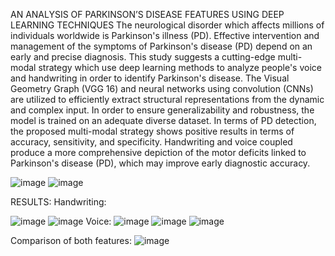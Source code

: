 AN ANALYSIS OF PARKINSON’S DISEASE FEATURES USING DEEP LEARNING TECHNIQUES
The neurological disorder which affects millions of individuals worldwide is Parkinson's illness (PD). Effective intervention and management of the symptoms of Parkinson's disease (PD) depend on an early and precise diagnosis. This study suggests a cutting-edge multi-modal strategy which use deep learning methods to analyze people's voice and handwriting in order to identify Parkinson's disease.
The Visual Geometry Graph (VGG 16) and neural networks using convolution (CNNs) are utilized to efficiently extract structural representations from the dynamic and complex input. In order to ensure generalizability and robustness, the model is trained on an adequate diverse dataset. In terms of PD detection, the proposed multi-modal strategy shows positive results in terms of accuracy, sensitivity, and specificity. Handwriting and voice coupled produce a more comprehensive depiction of the motor deficits linked to Parkinson's disease (PD), which may improve early diagnostic accuracy.

![image](https://github.com/ArkarHema/Parkinson-disease-detection-using-hand-voice-xai/assets/118619508/262df0e4-8fed-4eb5-a641-de05a5acf492)
![image](https://github.com/ArkarHema/Parkinson-disease-detection-using-hand-voice-xai/assets/118619508/8405e58f-a841-4ce1-8b64-f2f881992ac1)

RESULTS:
Handwriting:

![image](https://github.com/ArkarHema/Parkinson-disease-detection-using-hand-voice-xai/assets/118619508/922d6c71-c28c-405c-880b-1530e27868a6)
![image](https://github.com/ArkarHema/Parkinson-disease-detection-using-hand-voice-xai/assets/118619508/cae61534-fc72-4039-b4ca-a75634532156)
Voice:
![image](https://github.com/ArkarHema/Parkinson-disease-detection-using-hand-voice-xai/assets/118619508/87009ac2-acfd-4307-96a8-d295cec4e06b)
![image](https://github.com/ArkarHema/Parkinson-disease-detection-using-hand-voice-xai/assets/118619508/30dfddfd-7aa7-47f5-beaa-c6df3568e9b2)
![image](https://github.com/ArkarHema/Parkinson-disease-detection-using-hand-voice-xai/assets/118619508/80d5b633-4a2e-4122-8801-d648e85b566c)

Comparison of both features:
![image](https://github.com/ArkarHema/Parkinson-disease-detection-using-hand-voice-xai/assets/118619508/8d058998-439e-4855-886f-b1785b577d8d)


